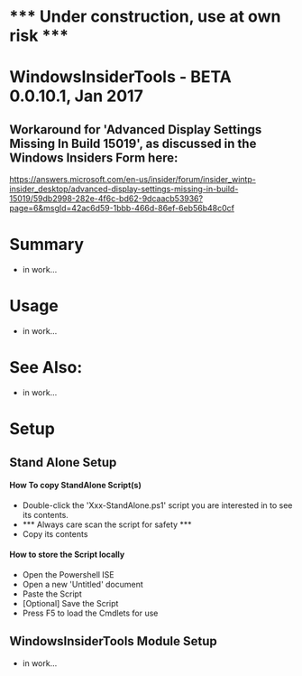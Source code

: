 # *** Under construction, use at own risk ***

# WindowsInsiderTools - BETA 0.0.10.1, Jan 2017

## Workaround for 'Advanced Display Settings Missing In Build 15019', as discussed in the Windows Insiders Form here:
https://answers.microsoft.com/en-us/insider/forum/insider_wintp-insider_desktop/advanced-display-settings-missing-in-build-15019/59db2998-282e-4f6c-bd62-9dcaacb53936?page=6&msgId=42ac6d59-1bbb-466d-86ef-6eb56b48c0cf

# Summary
+ in work...

# Usage
+ in work...

# See Also:
+ in work...

# Setup
## Stand Alone Setup
#### How To copy StandAlone Script(s)
+ Double-click the 'Xxx-StandAlone.ps1' script you are interested in to see its contents.
+ *** Always care scan the script for safety ***
+ Copy its contents

#### How to store the Script locally
+ Open the Powershell ISE
+ Open a new 'Untitled' document
+ Paste the Script
+ [Optional] Save the Script
+ Press F5 to load the Cmdlets for use

## WindowsInsiderTools Module Setup
+ in work...
